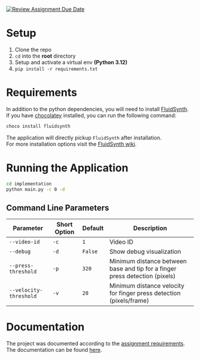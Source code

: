[![Review Assignment Due Date](https://classroom.github.com/assets/deadline-readme-button-22041afd0340ce965d47ae6ef1cefeee28c7c493a6346c4f15d667ab976d596c.svg)](https://classroom.github.com/a/Q2iaFOq8)

# Setup

1. Clone the repo
2. `cd` into the **root** directory
3. Setup and activate a virtual env **(Python 3.12)**
4. `pip install -r requirements.txt`

# Requirements

In addition to the python dependencies, you will need to install [FluidSynth](https://www.fluidsynth.org).  
If you have [chocolatey](https://chocolatey.org/) installed, you can run the following command:

```bash
choco install fluidsynth
```

The application will directly pickup `FluidSynth` after installation.    
For more installation options visit the [FluidSynth wiki](https://github.com/FluidSynth/fluidsynth/wiki/Download).

# Running the Application

```bash
cd implementation
python main.py -c 0 -d
```

## Command Line Parameters

| Parameter | Short Option | Default | Description |
|-----------|--------------|---------|-------------|
| `--video-id` | `-c` | `1` | Video ID |
| `--debug` | `-d` | `False` | Show debug visualization |
| `--press-threshold` | `-p` | `320` | Minimum distance between base and tip for a finger press detection (pixels) |
| `--velocity-threshold` | `-v` | `20` | Minimum distance velocity for finger press detection (pixels/frame) |

# Documentation

The project was documented according to the [assignment requirements](./assignment08.pdf).  
The documentation can be found [here](./documentation.md).